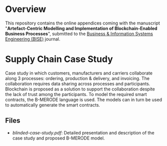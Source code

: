 # Overview
This repository contains the online appendices coming with the manuscript "**Artefact-Centric Modelling and Implementation of Blockchain-Enabled Business Processes**", submitted to the [Business & Information Systems Engineering (BISE)](https://www.bise-journal.com/) journal.

# Supply Chain Case Study
Case study in which customers, manufacturers and carriers collaborate along 3 processes: ordering, production & delivery, and invoicing. The collaboration requires data sharing across processes and participants. Blockchain is proposed as a solution to support the collaboration despite the lack of trust among the participants. To model the required smart contracts, the B-MERODE language is used. The models can in turn be used to automatically generate
the smart contracts.

## Files
* *blinded-case-study.pdf*: Detailed presentation and description of the case study and proposed B-MERODE model.

